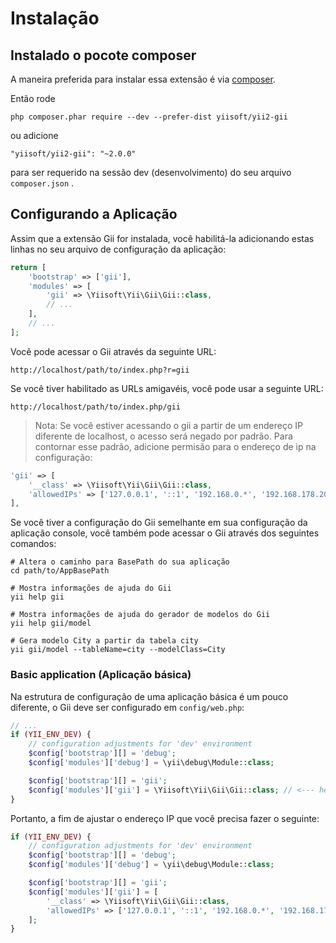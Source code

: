 Instalação
============

## Instalado o pocote composer

A maneira preferida para instalar essa extensão é via [composer](http://getcomposer.org/download/).

Então rode

```
php composer.phar require --dev --prefer-dist yiisoft/yii2-gii
```

ou adicione

```
"yiisoft/yii2-gii": "~2.0.0"
```

para ser requerido na sessão dev (desenvolvimento) do seu  arquivo `composer.json` .


## Configurando a Aplicação

Assim que a extensão Gii for instalada, você habilitá-la adicionando estas linhas no seu arquivo de configuração da aplicação:

```php
return [
    'bootstrap' => ['gii'],
    'modules' => [
        'gii' => \Yiisoft\Yii\Gii\Gii::class,
        // ...
    ],
    // ...
];
```

Você pode acessar o Gii através da seguinte URL:

```
http://localhost/path/to/index.php?r=gii
```

Se você tiver habilitado as URLs amigavéis, você pode usar a seguinte URL:

```
http://localhost/path/to/index.php/gii
```

> Nota: Se você estiver acessando o gii a partir de um endereço IP diferente de localhost, o acesso será negado por padrão.
> Para contornar esse padrão, adicione permisão para o endereço de ip na configuração:
>

```php
'gii' => [
    '__class' => \Yiisoft\Yii\Gii\Gii::class,
    'allowedIPs' => ['127.0.0.1', '::1', '192.168.0.*', '192.168.178.20'] // adjust this to your needs
],
```

Se você tiver a configuração do Gii semelhante em sua configuração da aplicação console, você também pode acessar o Gii através
dos seguintes comandos:

```
# Altera o caminho para BasePath do sua aplicação
cd path/to/AppBasePath

# Mostra informações de ajuda do Gii
yii help gii

# Mostra informações de ajuda do gerador de modelos do Gii
yii help gii/model

# Gera modelo City a partir da tabela city
yii gii/model --tableName=city --modelClass=City
```

### Basic application (Aplicação básica)

Na estrutura de configuração de uma aplicação básica é um pouco diferente, o Gii deve ser configurado em
`config/web.php`:

```php
// ...
if (YII_ENV_DEV) {
    // configuration adjustments for 'dev' environment
    $config['bootstrap'][] = 'debug';
    $config['modules']['debug'] = \yii\debug\Module::class;

    $config['bootstrap'][] = 'gii';
    $config['modules']['gii'] = \Yiisoft\Yii\Gii\Gii::class; // <--- here
}
```

Portanto, a fim de ajustar o endereço IP que você precisa fazer o seguinte:

```php
if (YII_ENV_DEV) {
    // configuration adjustments for 'dev' environment
    $config['bootstrap'][] = 'debug';
    $config['modules']['debug'] = \yii\debug\Module::class;

    $config['bootstrap'][] = 'gii';
    $config['modules']['gii'] = [
        '__class' => \Yiisoft\Yii\Gii\Gii::class,
        'allowedIPs' => ['127.0.0.1', '::1', '192.168.0.*', '192.168.178.20'],
    ];
}
```
